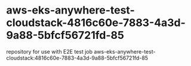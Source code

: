 # aws-eks-anywhere-test-cloudstack-4816c60e-7883-4a3d-9a88-5bfcf56721fd-85
repository for use with E2E test job aws-eks-anywhere-test-cloudstack:4816c60e-7883-4a3d-9a88-5bfcf56721fd-85
